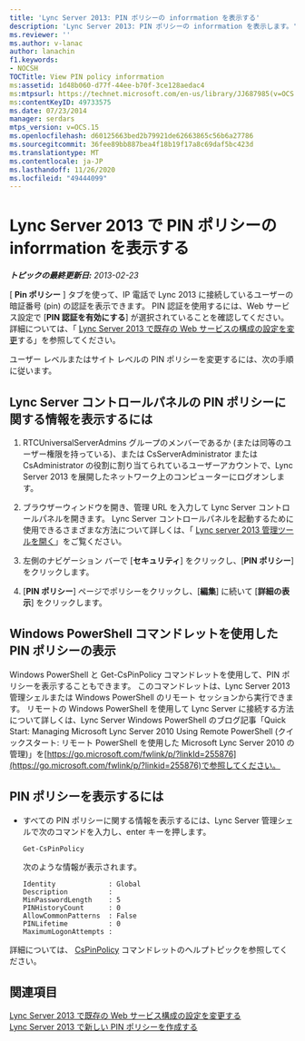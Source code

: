 ```yaml
---
title: 'Lync Server 2013: PIN ポリシーの inforrmation を表示する'
description: 'Lync Server 2013: PIN ポリシーの inforrmation を表示します。'
ms.reviewer: ''
ms.author: v-lanac
author: lanachin
f1.keywords:
- NOCSH
TOCTitle: View PIN policy inforrmation
ms:assetid: 1d48b060-d77f-44ee-b70f-3ce128aedac4
ms:mtpsurl: https://technet.microsoft.com/en-us/library/JJ687985(v=OCS.15)
ms:contentKeyID: 49733575
ms.date: 07/23/2014
manager: serdars
mtps_version: v=OCS.15
ms.openlocfilehash: d60125663bed2b79921de62663865c56b6a27786
ms.sourcegitcommit: 36fee89bb887bea4f18b19f17a8c69daf5bc423d
ms.translationtype: MT
ms.contentlocale: ja-JP
ms.lasthandoff: 11/26/2020
ms.locfileid: "49444099"
---
```

# <a name="view-pin-policy-inforrmation-in-lync-server-2013"></a>Lync Server 2013 で PIN ポリシーの inforrmation を表示する

<div data-xmlns="http://www.w3.org/1999/xhtml">

<div class="topic" data-xmlns="http://www.w3.org/1999/xhtml" data-msxsl="urn:schemas-microsoft-com:xslt" data-cs="https://msdn.microsoft.com/">

<div data-asp="https://msdn2.microsoft.com/asp">



</div>

<div id="mainSection">

<div id="mainBody">

<span> </span>

_**トピックの最終更新日:** 2013-02-23_

[ **Pin ポリシー** ] タブを使って、IP 電話で Lync 2013 に接続しているユーザーの暗証番号 (pin) の認証を表示できます。 PIN 認証を使用するには、Web サービス設定で [**PIN 認証を有効にする**] が選択されていることを確認してください。 詳細については、「 [Lync Server 2013 で既存の Web サービスの構成の設定を変更](lync-server-2013-modify-existing-web-service-configuration-settings.md)する」を参照してください。

ユーザー レベルまたはサイト レベルの PIN ポリシーを変更するには、次の手順に従います。

<div>

## <a name="to-view-information-about-a-pin-policy-in-lync-server-control-panel"></a>Lync Server コントロールパネルの PIN ポリシーに関する情報を表示するには

1.  RTCUniversalServerAdmins グループのメンバーであるか (または同等のユーザー権限を持っている)、または CsServerAdministrator または CsAdministrator の役割に割り当てられているユーザーアカウントで、Lync Server 2013 を展開したネットワーク上のコンピューターにログオンします。

2.  ブラウザーウィンドウを開き、管理 URL を入力して Lync Server コントロールパネルを開きます。 Lync Server コントロールパネルを起動するために使用できるさまざまな方法について詳しくは、「 [Lync server 2013 管理ツールを開く](lync-server-2013-open-lync-server-administrative-tools.md)」をご覧ください。

3.  左側のナビゲーション バーで [**セキュリティ**] をクリックし、[**PIN ポリシー**] をクリックします。

4.  [**PIN ポリシー**] ページでポリシーをクリックし、[**編集**] に続いて [**詳細の表示**] をクリックします。

</div>

<div>

## <a name="viewing-pin-policies-by-using-windows-powershell-cmdlets"></a>Windows PowerShell コマンドレットを使用した PIN ポリシーの表示

Windows PowerShell と Get-CsPinPolicy コマンドレットを使用して、PIN ポリシーを表示することもできます。 このコマンドレットは、Lync Server 2013 管理シェルまたは Windows PowerShell のリモート セッションから実行できます。 リモートの Windows PowerShell を使用して Lync Server に接続する方法について詳しくは、Lync Server Windows PowerShell のブログ記事「Quick Start: Managing Microsoft Lync Server 2010 Using Remote PowerShell (クイックスタート: リモート PowerShell を使用した Microsoft Lync Server 2010 の管理)」を[https://go.microsoft.com/fwlink/p/?linkId=255876](https://go.microsoft.com/fwlink/p/?linkid=255876)で参照してください。

<div>

## <a name="to-view-pin-policies"></a>PIN ポリシーを表示するには

  - すべての PIN ポリシーに関する情報を表示するには、Lync Server 管理シェルで次のコマンドを入力し、enter キーを押します。
    
        Get-CsPinPolicy
    
    次のような情報が表示されます。
    
        Identity             : Global
        Description          :
        MinPasswordLength    : 5
        PINHistoryCount      : 0
        AllowCommonPatterns  : False
        PINLifetime          : 0
        MaximumLogonAttempts :

</div>

詳細については、 [CsPinPolicy](https://docs.microsoft.com/powershell/module/skype/Get-CsPinPolicy) コマンドレットのヘルプトピックを参照してください。

</div>

<div>

## <a name="see-also"></a>関連項目


[Lync Server 2013 で既存の Web サービス構成の設定を変更する](lync-server-2013-modify-existing-web-service-configuration-settings.md)  
[Lync Server 2013 で新しい PIN ポリシーを作成する](lync-server-2013-create-a-new-pin-policy.md)  
  

</div>

</div>

<span> </span>

</div>

</div>

</div>

